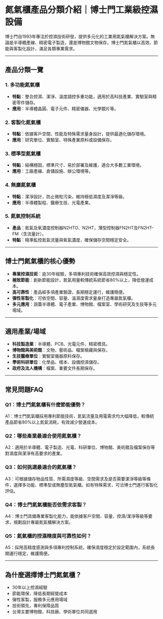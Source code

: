# 氮氣櫃產品分類介紹｜博士門工業級控濕設備

博士門自1993年專注於控濕技術研發，提供多元化的工業用氮氣櫃解決方案。無論是半導體產線、精密電子製造，還是博物館文物保存，博士門氮氣櫃以高效、節能與客製化設計，滿足各類專業需求。

---

## 產品分類一覽

### 1. 多功能氮氣櫃
- **特點**：整合控濕、潔淨、溫度調控多重功能，適用於高科技產業、實驗室與精密零件儲存。
- **應用**：半導體晶圓、電子元件、精密儀器、光學鏡片等。

### 2. 客製化氮氣櫃
- **特點**：依據客戶空間、性能及特殊需求量身設計，提供最適化儲存環境。
- **應用**：研究單位、實驗室、特殊產業原料或設備保存。

### 3. 標準型氮氣櫃
- **特點**：結構穩固，標準尺寸、易於部署及維護，適合大多數工業環境。
- **應用**：工廠產線、倉儲設施、辦公環境等。

### 4. 無塵氮氣櫃
- **特點**：潔淨設計，防止微粒污染，維持極低濕度及潔淨等級。
- **應用**：半導體製程、醫療生技、光電產業。

### 5. 氮氣控制系統
- **產品**：氮氣及氧濃度控制器N2HTO、N2HT，薄型控制器FN2HT及FN2HT-FM（含流量計）。
- **特點**：精準監控氮氣流量與氧氣濃度，確保儲存空間穩定安全。

---

## 博士門氮氣櫃的核心優勢

- **專業控濕技術**：逾30年經驗，多項專利技術確保高效控濕與穩定性。
- **極致節能**：創新節能設計，氮氣用量較傳統系統節省80%以上，降低營運成本。
- **高可靠性**：產品經多項產業驗證，長期穩定運行，維護簡便。
- **彈性客製化**：可依空間、容量、溫濕度需求量身打造專屬氮氣櫃。
- **多元應用**：涵蓋半導體、電子產業、博物館、檔案室、學術研究及生技等多元場域。

---

## 適用產業/場域

- **科技製造業**：半導體、PCB、光電元件、精密模具。
- **博物館與美術館**：文物、藝術品、檔案檢藏與保存。
- **生技醫療單位**：實驗室儀器原料保存。
- **學術科研單位**：化學品、樣本、設備控濕儲存。
- **政府及法人機構**：檔案、重要文件長期保存。

---

## 常見問題FAQ

### Q1：博士門氮氣櫃有什麼節能優勢？
A1：博士門氮氣櫃採用專利節能技術，氮氣流量及用電需求均大幅降低，較傳統產品節省80%以上氮氣消耗，有效減少營運成本。

### Q2：哪些產業最適合使用氮氣櫃？
A2：適用於半導體、電子製造、光電、科研單位、博物館、美術館及檔案保存等對濕度與潔淨有高要求的產業。

### Q3：如何挑選最適合的氮氣櫃？
A3：可根據儲存物品性質、所需濕度等級、空間需求及是否需要潔淨等級等條件，選擇多功能、標準型或無塵型氮氣櫃。如有特殊需求，可洽博士門進行客製化評估。

### Q4：博士門氮氣櫃能否依需求客製？
A4：博士門具備專業客製化能力，能依據客戶空間、容量、控濕/潔淨等級等要求，規劃設計專屬氮氣櫃解決方案。

### Q5：氮氣櫃的控濕精度與可靠性如何？
A5：採用高精度感測與多項專利控制系統，確保濕度穩定於設定範圍內，系統長期運行穩定，維護簡便。

---

## 為什麼選擇博士門氮氣櫃？

- 30年以上控濕經驗
- 節能環保，降低長期經營成本
- 彈性客製，服務多元應用場域
- 技術領先，專利保障品質
- 台灣主要博物館、科技廠、學術單位共同選用